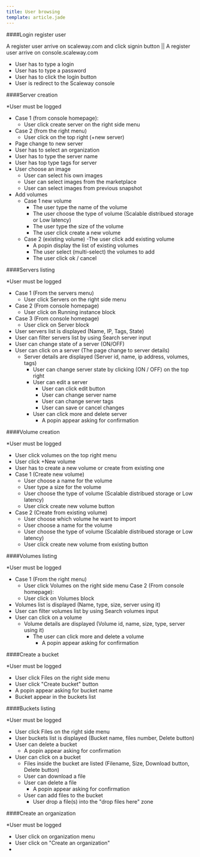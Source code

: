```yaml
---
title: User browsing
template: article.jade
---
```


####Login register user

A register user arrive on scaleway.com and click signin button || A register user arrive on console.scaleway.com

- User has to type a login
- User has to type a password
- User has to click the login button
- User is redirect to the Scaleway console

####Server creation

*User must be logged

- Case 1 (from console homepage):
	- User click create server on the right side menu
- Case 2 (from the right menu)
	- User click on the top right (+new server)
- Page change to new server
- User has to select an organization
- User has to type the server name
- User has top type tags for server
- User choose an image
	- User can select his own images
	- User can select images from the marketplace
	- User can select images from previous snapshot
- Add volumes
	- Case 1 new volume
		- The user type the name of the volume
		- The user choose the type of volume (Scalable distribued storage or Low latency)
		- The user type the size of the volume
		- The user click create a new volume
	- Case 2 (existing volume) -The user click add existing volume
		- A popin display the list of existing volumes
		- The user select (multi-select) the volumes to add
		- The user click ok / cancel

####Servers listing

*User must be logged

- Case 1 (From the servers menu)
	- User click Servers on the right side menu
- Case 2 (From console homepage)
	- User click on Running instance block
- Case 3 (From console homepage)
	- User click on Server block
- User servers list is displayed (Name, IP, Tags, State)
- User can filter servers list by using Search server input
- User can change state of a server (ON/OFF)
- User can click on a server (The page change to server details)
	- Server details are displayed (Server id, name, ip address, volumes, tags)
		- User can change server state by clicking (ON / OFF) on the top right
		- User can edit a server
			- User can click edit button
			- User can change server name
			- User can change server tags
			- User can save or cancel changes
		- User can click more and delete server
			- A popin appear asking for confirmation

####Volume creation

*User must be logged

- User click volumes on the top right menu
- User click +New volume
- User has to create a new volume or create from existing one
- Case 1 (Create new volume)
	- User choose a name for the volume
	- User type a size for the volume
	- User choose the type of volume (Scalable distribued storage or Low latency)
	- User click create new volume button
- Case 2 (Create from existing volume)
	- User choose which volume he want to import
	- User choose a name for the volume
	- User choose the type of volume (Scalable distribued storage or Low latency)
	- User click create new volume from existing button

####Volumes listing

*User must be logged

- Case 1 (From the right menu)
	- User click Volumes on the right side menu
Case 2 (From console homepage):
	- User click on Volumes block
- Volumes list is displayed (Name, type, size, server using it)
- User can filter volumes list by using Search volumes input
- User can click on a volume
	- Volume details are displayed (Volume id, name, size, type, server using it)
		- The user can click more and delete a volume
			- A popin appear asking for confirmation

####Create a bucket

*User must be logged

- User click Files on the right side menu
- User click "Create bucket" button
- A popin appear asking for bucket name
- Bucket appear in the buckets list

####Buckets listing

*User must be logged

- User click Files on the right side menu
- User buckets list is displayed (Bucket name, files number, Delete button)
- User can delete a bucket
	- A popin appear asking for confirmation
- User can click on a bucket
	- Files inside the bucket are listed (Filename, Size, Download button, Delete button)
	- User can download a file
	- User can delete a file
		- A popin appear asking for confirmation
	- User can add files to the bucket
		- User drop a file(s) into the "drop files here" zone

####Create an organization

*User must be logged

- User click on organization menu
- User click on "Create an organization"
- 
